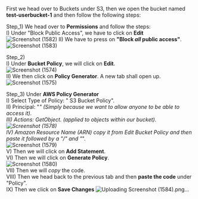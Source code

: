 First we head over to Buckets under S3, then we open the bucket named <b>test-userbucket-1</b> and then follow the following steps:  

Step_1) We head over to <b>Permissions</b> and follow the steps:   
      I) Under "Block Public Access",  we have to click on <b>Edit</b>   
      ![Screenshot (1582)](https://github.com/Faysal-Ezaz/Project_AWS/assets/95119493/f03f2bc0-20de-426e-bcc4-0df8e6f79654)
      II) We have to press on <b>"Block <i>all</i> public access"</b>.    
      ![Screenshot (1583)](https://github.com/Faysal-Ezaz/Project_AWS/assets/95119493/92a93499-dacf-4f0e-b595-33dba760edef)  
      

Step_2)  
      I) Under <b>Bucket Policy</b>, we will click on <b>Edit</b>.  
      ![Screenshot (1574)](https://github.com/Faysal-Ezaz/Project_AWS/assets/95119493/6cadfc12-cbfe-420d-ac05-6790cb5e5fbb)  
      II) We then click on <b>Policy Generator</b>.  A new tab shall open up.  
      ![Screenshot (1575)](https://github.com/Faysal-Ezaz/Project_AWS/assets/95119493/c5f9a214-012f-439f-a6a5-4e375ae0afb7)  
      

Step_3) Under <b>AWS Policy Generator</b>  
      I) Select Type of Policy: " S3 Bucket Policy".  
      II) Principal: "*" (Simply because we want to allow anyone to be able to access it).  
      III) Actions: GetObject.  (applied to objects within our bucket).    
      ![Screenshot (1578)](https://github.com/Faysal-Ezaz/Project_AWS/assets/95119493/bf52fd61-eada-430c-be1e-35789267886f)  
      IV) Amazon Resource Name (ARN) copy it from Edit Bucket Policy and then paste it followed by a "/" and "*".  
      ![Screenshot (1579)](https://github.com/Faysal-Ezaz/Project_AWS/assets/95119493/13e1875e-3c0b-427c-a8d5-b0beff2764eb)  
      V) Then we will click on <b>Add Statement</b>.  
      VI) Then we will click on <b>Generate Policy</b>.    
      ![Screenshot (1580)](https://github.com/Faysal-Ezaz/Project_AWS/assets/95119493/56237105-6d5c-4db9-869c-1ad322c6b3ab)  
      VII) Then we will <i>copy</i> the code.  
      VIII) Then we head back to the previous tab and then <b>paste the code</b> under "Policy".  
      IX) Then we click on <b>Save Changes</b>
![Uploading Screenshot (1584).png…]()
